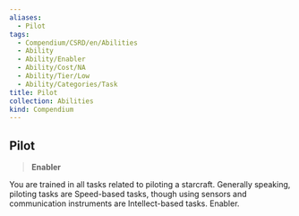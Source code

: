 ```yaml
---
aliases:
  - Pilot
tags:
  - Compendium/CSRD/en/Abilities
  - Ability
  - Ability/Enabler
  - Ability/Cost/NA
  - Ability/Tier/Low
  - Ability/Categories/Task
title: Pilot
collection: Abilities
kind: Compendium
---
```

## Pilot  
>**Enabler**
  
You are trained in all tasks related to piloting a starcraft. Generally speaking, piloting tasks are Speed-based tasks, though using sensors and communication instruments are Intellect-based tasks. Enabler.